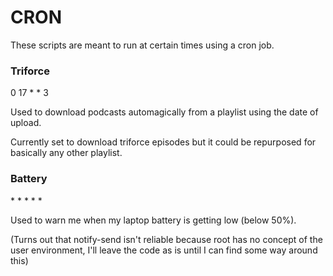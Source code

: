 # CRON

These scripts are meant to run at certain times using a cron job.

### Triforce

0 17 * * 3

Used to download podcasts automagically from a playlist using the date of upload.

Currently set to download triforce episodes but it could be repurposed for basically any other playlist.

### Battery

\* * * * *

Used to warn me when my laptop battery is getting low (below 50%).

(Turns out that notify-send isn't reliable because root has no concept of the user environment, I'll leave the code as is until I can find some way around this)
